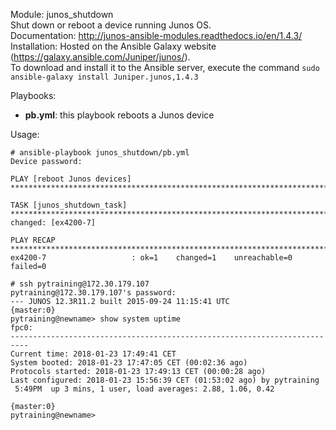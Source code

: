 Module: junos_shutdown  
Shut down or reboot a device running Junos OS.  
Documentation: http://junos-ansible-modules.readthedocs.io/en/1.4.3/
Installation: Hosted on the Ansible Galaxy website (https://galaxy.ansible.com/Juniper/junos/).   
To download and install it to the Ansible server, execute the command ```sudo ansible-galaxy install Juniper.junos,1.4.3```  


Playbooks:  
- **pb.yml**: this playbook reboots a Junos device

Usage:  
```
# ansible-playbook junos_shutdown/pb.yml 
Device password: 

PLAY [reboot Junos devices] **********************************************************************************************************************************************

TASK [junos_shutdown_task] ***********************************************************************************************************************************************
changed: [ex4200-7]

PLAY RECAP ***************************************************************************************************************************************************************
ex4200-7                   : ok=1    changed=1    unreachable=0    failed=0   

```
```
# ssh pytraining@172.30.179.107
pytraining@172.30.179.107's password: 
--- JUNOS 12.3R11.2 built 2015-09-24 11:15:41 UTC
{master:0}
pytraining@newname> show system uptime 
fpc0:
--------------------------------------------------------------------------
Current time: 2018-01-23 17:49:41 CET
System booted: 2018-01-23 17:47:05 CET (00:02:36 ago)
Protocols started: 2018-01-23 17:49:13 CET (00:00:28 ago)
Last configured: 2018-01-23 15:56:39 CET (01:53:02 ago) by pytraining
 5:49PM  up 3 mins, 1 user, load averages: 2.88, 1.06, 0.42

{master:0}
pytraining@newname> 

```
